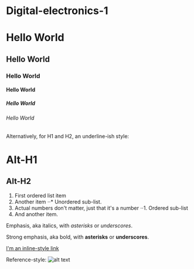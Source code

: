 # Digital-electronics-1


# Hello World
## Hello World
### Hello World
#### Hello World
##### Hello World
###### Hello World

Alternatively, for H1 and H2, an underline-ish style:

Alt-H1
======

Alt-H2
------

1. First ordered list item
2. Another item
⋅⋅* Unordered sub-list. 
1. Actual numbers don't matter, just that it's a number
⋅⋅1. Ordered sub-list
4. And another item.


Emphasis, aka italics, with *asterisks* or _underscores_.

Strong emphasis, aka bold, with **asterisks** or __underscores__.

[I'm an inline-style link](https://www.google.com)

Reference-style: 
![alt text][logo]

[logo]: https://github.com/rzedka/VUTBR_logo.png "Logo Title Text 2"
